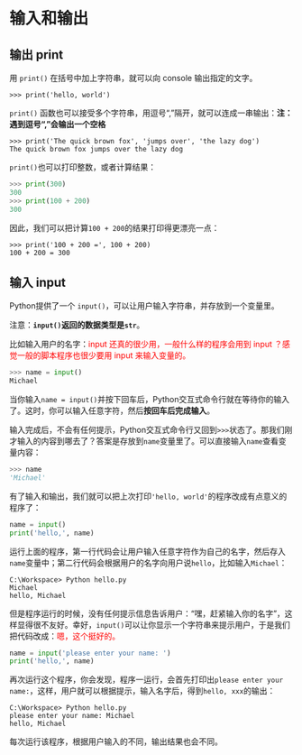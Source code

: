 

# 输入和输出



## 输出 print

用 `print()` 在括号中加上字符串，就可以向 console 输出指定的文字。

```
>>> print('hello, world')
```

`print()` 函数也可以接受多个字符串，用逗号“,”隔开，就可以连成一串输出：**注：遇到逗号“,”会输出一个空格**

```
>>> print('The quick brown fox', 'jumps over', 'the lazy dog')
The quick brown fox jumps over the lazy dog
```


`print()`也可以打印整数，或者计算结果：

```py
>>> print(300)
300
>>> print(100 + 200)
300
```

因此，我们可以把计算`100 + 200`的结果打印得更漂亮一点：

```
>>> print('100 + 200 =', 100 + 200)
100 + 200 = 300
```


## 输入 input


Python提供了一个 `input()`，可以让用户输入字符串，并存放到一个变量里。

注意：**`input()`返回的数据类型是`str`**。


比如输入用户的名字：<span style="color:red;">input 还真的很少用，一般什么样的程序会用到 input ？感觉一般的脚本程序也很少要用 input 来输入变量的。</span>

```py
>>> name = input()
Michael
```

当你输入`name = input()`并按下回车后，Python交互式命令行就在等待你的输入了。这时，你可以输入任意字符，然后**按回车后完成输入**。

输入完成后，不会有任何提示，Python交互式命令行又回到`>>>`状态了。那我们刚才输入的内容到哪去了？答案是存放到`name`变量里了。可以直接输入`name`查看变量内容：

```py
>>> name
'Michael'
```

有了输入和输出，我们就可以把上次打印`'hello, world'`的程序改成有点意义的程序了：

```py
name = input()
print('hello,', name)
```

运行上面的程序，第一行代码会让用户输入任意字符作为自己的名字，然后存入`name`变量中；第二行代码会根据用户的名字向用户说`hello`，比如输入`Michael`：

```
C:\Workspace> Python hello.py
Michael
hello, Michael
```

但是程序运行的时候，没有任何提示信息告诉用户：“嘿，赶紧输入你的名字”，这样显得很不友好。幸好，`input()`可以让你显示一个字符串来提示用户，于是我们把代码改成：<span style="color:red;">嗯，这个挺好的。</span>

```py
name = input('please enter your name: ')
print('hello,', name)
```

再次运行这个程序，你会发现，程序一运行，会首先打印出`please enter your name:`，这样，用户就可以根据提示，输入名字后，得到`hello, xxx`的输出：

```
C:\Workspace> Python hello.py
please enter your name: Michael
hello, Michael
```

每次运行该程序，根据用户输入的不同，输出结果也会不同。
